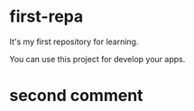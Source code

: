 # first-repa
It's my first repository for learning.

You can use this project for develop your apps.

# second comment
